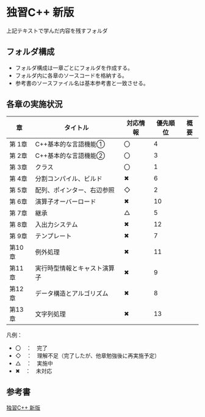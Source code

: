 # 独習C++ 新版
上記テキストで学んだ内容を残すフォルダ

## フォルダ構成
 - フォルダ構成は一章ごとにフォルダを作成する。
 - フォルダ内に各章のソースコードを格納する。
 - 参考書のソースファイル名は基本参考書と一致させる。

## 各章の実施状況

|章|タイトル|対応情報|優先順位|概要|
|----|----|----|----|----|
|第 1章| C++基本的な言語機能① | 〇 | 4 | |
|第 2章| C++基本的な言語機能② | 〇 | 3 | |
|第 3章| クラス | 〇 | 1 | |
|第 4章| 分割コンパイル、ビルド | ✖ | 6 | |
|第 5章| 配列、ポインター、右辺参照 | ◇ | 2 | |
|第 6章| 演算子オーバーロード | ✖ | 10 | |
|第 7章| 継承 | △ | 5 | |
|第 8章| 入出力システム | ✖ | 12 | |
|第 9章| テンプレート | ✖ | 7 | |
|第10章| 例外処理 | ✖ | 11 |
|第11章| 実行時型情報とキャスト演算子 | ✖ | 9| |
|第12章| データ構造とアルゴリズム | ✖ | 8 | |
|第13章| 文字列処理 | ✖ | 13 | |

凡例：
 - 〇　：　完了
 - ◇　：　理解不足（完了したが、他章勉強後に再実施予定）
 - △　：　実施中
 - ✖　：　未対応


## 参考書
[独習C++ 新版](https://www.amazon.co.jp/%E7%8B%AC%E7%BF%92C-%E6%96%B0%E7%89%88-%E9%AB%98%E6%A9%8B-%E8%88%AA%E5%B9%B3-ebook/dp/B07XQ5TWY2/ref=sr_1_1?__mk_ja_JP=%E3%82%AB%E3%82%BF%E3%82%AB%E3%83%8A&dchild=1&keywords=%E7%8B%AC%E7%BF%92C%2B%2B&qid=1594271834&sr=8-1)
